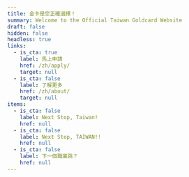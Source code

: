 ```yaml
---
title: 金卡是您正確選擇！
summary: Welcome to the Official Taiwan Goldcard Website
draft: false
hidden: false
headless: true
links:
  - is_cta: true
    label: 馬上申請
    href: /zh/apply/
    target: null
  - is_cta: false
    label: 了解更多
    href: /zh/about/
    target: null
items:
  - is_cta: false
    label: Next Stop, Taiwan!
    href: null
  - is_cta: false
    label: Next Stop, TAIWAN!!
    href: null
  - is_cta: false
    label: 下一個職業跳？
    href: null
---
```

